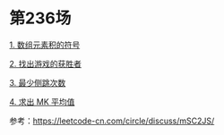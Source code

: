 # 第236场

[1. 数组元素积的符号](../1822数组元素积的符号.md)

[2. 找出游戏的获胜者](../1823找出游戏的获胜者.md)

[3. 最少侧跳次数](../1824最少侧跳次数.md)

[4. 求出 MK 平均值](../1825求出MK平均值.md)



参考：https://leetcode-cn.com/circle/discuss/mSC2JS/

